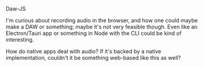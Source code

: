 Daw-JS

I'm curious about recording audio in the browser, and how one could maybe make a DAW or something; maybe it's not very feasible though. Even like an Electron/Tauri app or something in Node with the CLI could be kind of interesting.

How do native apps deal with audio? If it's backed by a native implementation, couldn't it be something web-based like this as well?